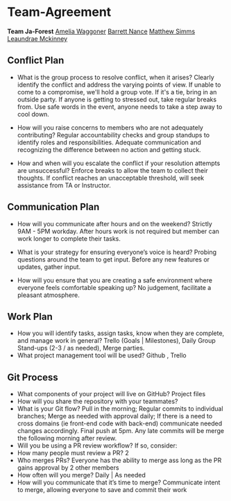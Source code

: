 # Team-Agreement

**Team Ja-Forest**
[Amelia Waggoner](https://github.com/GoldenDog190)
[Barrett Nance](https://github.com/baxance)
[Matthew Simms](https://github.com/mparkersimms)
[Leaundrae Mckinney](https://github.com/UreaLaden)


## Conflict Plan

- What is the group process to resolve conflict, when it arises? Clearly identify the conflict and address the varying points of view. If unable to come to a compromise, we'll hold a group vote. If it's a tie, bring in an outside party. If anyone is getting to stressed out, take regular breaks from. Use safe words in the event, anyone needs to take a step away to cool down. 

- How will you raise concerns to members who are not adequately contributing? Regular accountability checks and group standups to identify roles and responsibilities. Adequate communication and recognizing the difference between no action and getting stuck. 

- How and when will you escalate the conflict if your resolution attempts are unsuccessful? Enforce breaks to allow the team to collect their thoughts. If conflict reaches an unacceptable threshold, will seek assistance from TA or Instructor.  

## Communication Plan

- How will you communicate after hours and on the weekend? Strictly 9AM - 5PM workday. After hours work is not required but member can work longer to complete their tasks.

- What is your strategy for ensuring everyone’s voice is heard? Probing questions around the team to get input. Before any new features or updates, gather input.

- How will you ensure that you are creating a safe environment where everyone feels comfortable speaking up? No judgement, facilitate a pleasant atmosphere.

## Work Plan

- How you will identify tasks, assign tasks, know when they are complete, and manage work in general? Trello (Goals | Milestones), Daily Group Stand-ups (2-3 / as needed), Merge parties.
- What project management tool will be used? Github , Trello

## Git Process

- What components of your project will live on GitHub? Project files
- How will you share the repository with your teammates? 
- What is your Git flow? Pull in the morning; Regular commits to individual branches; Merge as needed with approval daily; If there is a need to cross domains (ie front-end code with back-end) communicate needed changes accordingly. Final push at 5pm. Any late commits will be merge the following morning after review.
- Will you be using a PR review workflow? If so, consider:
- How many people must review a PR? 2 
- Who merges PRs? Everyone has the ability to merge ass long as the PR gains approval by 2 other members
- How often will you merge? Daily | As needed
- How will you communicate that it’s time to merge? Communicate intent to merge, allowing everyone to save and commit their work
